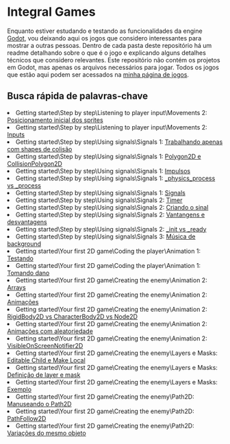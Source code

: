 
# Integral Games
Enquanto estiver estudando e testando as funcionalidades da engine [Godot](https://docs.godotengine.org/en/stable/index.html), vou deixando aqui os jogos que considero interessantes para mostrar a outras pessoas. Dentro de cada pasta deste repositório há um readme detalhando sobre o que é o jogo e explicando alguns detalhes técnicos que considero relevantes. Este repositório não contém os projetos em Godot, mas apenas os arquivos necessários para jogar. Todos os jogos que estão aqui podem ser acessados na [minha página de jogos](https://felipebottega.github.io/Games/).

<h2>Busca rápida de palavras-chave</h2>

<li> Getting started\Step by step\Listening to player input\Movements 2: <a href="https://github.com/felipebottega/Games/tree/gh-pages/Getting%20started/Step%20by%20step/Listening%20to%20player%20input/Movements%202">  Posicionamento inicial dos sprites
 </a> </li>
<li> Getting started\Step by step\Listening to player input\Movements 2: <a href="https://github.com/felipebottega/Games/tree/gh-pages/Getting%20started/Step%20by%20step/Listening%20to%20player%20input/Movements%202">  Inputs
 </a> </li>
<li> Getting started\Step by step\Using signals\Signals 1: <a href="https://github.com/felipebottega/Games/tree/gh-pages/Getting%20started/Step%20by%20step/Using%20signals/Signals%201">  Trabalhando apenas com shapes de colisão
 </a> </li>
<li> Getting started\Step by step\Using signals\Signals 1: <a href="https://github.com/felipebottega/Games/tree/gh-pages/Getting%20started/Step%20by%20step/Using%20signals/Signals%201">  Polygon2D e CollisionPolygon2D
 </a> </li>
<li> Getting started\Step by step\Using signals\Signals 1: <a href="https://github.com/felipebottega/Games/tree/gh-pages/Getting%20started/Step%20by%20step/Using%20signals/Signals%201">  Impulsos
 </a> </li>
<li> Getting started\Step by step\Using signals\Signals 1: <a href="https://github.com/felipebottega/Games/tree/gh-pages/Getting%20started/Step%20by%20step/Using%20signals/Signals%201">   _physics_process vs  _process
 </a> </li>
<li> Getting started\Step by step\Using signals\Signals 1: <a href="https://github.com/felipebottega/Games/tree/gh-pages/Getting%20started/Step%20by%20step/Using%20signals/Signals%201">  Signals
 </a> </li>
<li> Getting started\Step by step\Using signals\Signals 2: <a href="https://github.com/felipebottega/Games/tree/gh-pages/Getting%20started/Step%20by%20step/Using%20signals/Signals%202">  Timer
 </a> </li>
<li> Getting started\Step by step\Using signals\Signals 2: <a href="https://github.com/felipebottega/Games/tree/gh-pages/Getting%20started/Step%20by%20step/Using%20signals/Signals%202">  Criando o sinal
 </a> </li>
<li> Getting started\Step by step\Using signals\Signals 2: <a href="https://github.com/felipebottega/Games/tree/gh-pages/Getting%20started/Step%20by%20step/Using%20signals/Signals%202">  Vantangens e desvantagens
 </a> </li>
<li> Getting started\Step by step\Using signals\Signals 2: <a href="https://github.com/felipebottega/Games/tree/gh-pages/Getting%20started/Step%20by%20step/Using%20signals/Signals%202">  _init vs _ready
 </a> </li>
<li> Getting started\Step by step\Using signals\Signals 3: <a href="https://github.com/felipebottega/Games/tree/gh-pages/Getting%20started/Step%20by%20step/Using%20signals/Signals%203">  Música de background
 </a> </li>
<li> Getting started\Your first 2D game\Coding the player\Animation 1: <a href="https://github.com/felipebottega/Games/tree/gh-pages/Getting%20started/Your%20first%202D%20game/Coding%20the%20player/Animation%201">  Testando
 </a> </li>
<li> Getting started\Your first 2D game\Coding the player\Animation 1: <a href="https://github.com/felipebottega/Games/tree/gh-pages/Getting%20started/Your%20first%202D%20game/Coding%20the%20player/Animation%201">  Tomando dano
 </a> </li>
<li> Getting started\Your first 2D game\Creating the enemy\Animation 2: <a href="https://github.com/felipebottega/Games/tree/gh-pages/Getting%20started/Your%20first%202D%20game/Creating%20the%20enemy/Animation%202">  Arrays
 </a> </li>
<li> Getting started\Your first 2D game\Creating the enemy\Animation 2: <a href="https://github.com/felipebottega/Games/tree/gh-pages/Getting%20started/Your%20first%202D%20game/Creating%20the%20enemy/Animation%202">  Animações
 </a> </li>
<li> Getting started\Your first 2D game\Creating the enemy\Animation 2: <a href="https://github.com/felipebottega/Games/tree/gh-pages/Getting%20started/Your%20first%202D%20game/Creating%20the%20enemy/Animation%202">  RigidBody2D vs CharacterBody2D vs Node2D
 </a> </li>
<li> Getting started\Your first 2D game\Creating the enemy\Animation 2: <a href="https://github.com/felipebottega/Games/tree/gh-pages/Getting%20started/Your%20first%202D%20game/Creating%20the%20enemy/Animation%202">  Animações com aleatoriedade
 </a> </li>
<li> Getting started\Your first 2D game\Creating the enemy\Animation 2: <a href="https://github.com/felipebottega/Games/tree/gh-pages/Getting%20started/Your%20first%202D%20game/Creating%20the%20enemy/Animation%202">  VisibleOnScreenNotifier2D
 </a> </li>
<li> Getting started\Your first 2D game\Creating the enemy\Layers e Masks: <a href="https://github.com/felipebottega/Games/tree/gh-pages/Getting%20started/Your%20first%202D%20game/Creating%20the%20enemy/Layers%20e%20Masks">  Editable Child e Make Local
 </a> </li>
<li> Getting started\Your first 2D game\Creating the enemy\Layers e Masks: <a href="https://github.com/felipebottega/Games/tree/gh-pages/Getting%20started/Your%20first%202D%20game/Creating%20the%20enemy/Layers%20e%20Masks">  Definição de layer e mask
 </a> </li>
<li> Getting started\Your first 2D game\Creating the enemy\Layers e Masks: <a href="https://github.com/felipebottega/Games/tree/gh-pages/Getting%20started/Your%20first%202D%20game/Creating%20the%20enemy/Layers%20e%20Masks">  Exemplo
 </a> </li>
<li> Getting started\Your first 2D game\Creating the enemy\Path2D: <a href="https://github.com/felipebottega/Games/tree/gh-pages/Getting%20started/Your%20first%202D%20game/Creating%20the%20enemy/Path2D">  Manuseando o Path2D
 </a> </li>
<li> Getting started\Your first 2D game\Creating the enemy\Path2D: <a href="https://github.com/felipebottega/Games/tree/gh-pages/Getting%20started/Your%20first%202D%20game/Creating%20the%20enemy/Path2D">  PathFollow2D
 </a> </li>
<li> Getting started\Your first 2D game\Creating the enemy\Path2D: <a href="https://github.com/felipebottega/Games/tree/gh-pages/Getting%20started/Your%20first%202D%20game/Creating%20the%20enemy/Path2D">  Variações do mesmo objeto
 </a> </li>
</ul>
